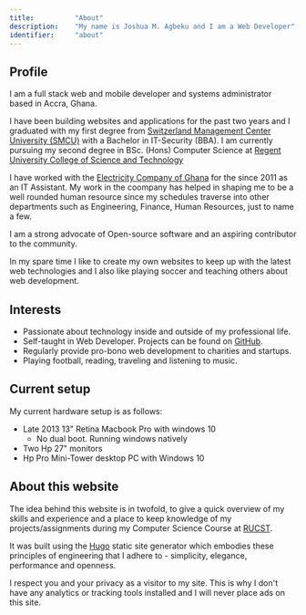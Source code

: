 ```yaml
---
title: 			"About"
description: 	"My name is Joshua M. Agbeku and I am a Web Developer"
identifier:		"about"
---
```

<!--video:			"portfolio"
poster:			"portfolio"-->
## Profile
I am a full stack web and mobile developer and systems administrator based in Accra, Ghana.

I have been building websites and applications for the past two years and I graduated with my first degree from [Switzerland Management Center University (SMCU)][IT-Sec] with a Bachelor in IT-Security (BBA). I am currently pursuing my second degree in BSc. (Hons) Computer Science at [Regent University College of Science and Technology][BSc-CS]

I have worked with the [Electricity Company of Ghana][ECG] for the since 2011 as an IT Assistant. My work in the coompany has helped in shaping me to be a well rounded human resource since my schedules traverse into other departments such as Engineering, Finance, Human Resources, just to name a few.

I am a strong advocate of Open-source software and an aspiring contributor to the community.

In my spare time I like to create my own websites to keep up with the latest web technologies and I also like playing soccer and teaching others about web development.

## Interests
- Passionate about technology inside and outside of my professional life.
- Self-taught in Web Developer. Projects can be found on [GitHub](https://github.com/mawulijo).
- Regularly provide pro-bono web development to charities and startups.
- Playing football, reading, traveling and listening to music.

## Current setup
My current hardware setup is as follows:

- Late 2013 13" Retina Macbook Pro with windows 10
    * No dual boot. Running windows natively
- Two Hp 27" monitors
- Hp Pro Mini-Tower desktop PC with Windows 10

## About this website
The idea behind this website is in twofold, to give a quick overview of my skills and experience and a place to keep knowledge of my projects/assignments during my Computer Science Course at [RUCST][RUCST].

It was built using the [Hugo](https://gohugo.io) static site generator which embodies these principles of engineering that I adhere to - simplicity, elegance, performance and openness.


I respect you and your privacy as a visitor to my site. This is why I don't have any analytics or tracking tools installed and I will never place ads on this site.





[IT-Sec]: https://www.smcuniversity.com/

[BSc-CS]: http://regent.edu.gh/

[ECG]: http://www.ecgonline.info/

[RUCST]: http://regent.edu.gh/
